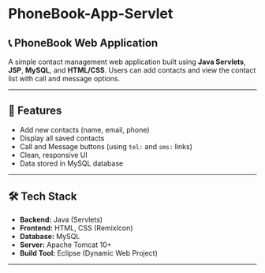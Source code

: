 # PhoneBook-App-Servlet

## 📞 PhoneBook Web Application

A simple contact management web application built using **Java Servlets**, **JSP**, **MySQL**, and **HTML/CSS**. Users can add contacts and view the contact list with call and message options.

---

## 🔧 Features

- Add new contacts (name, email, phone)
- Display all saved contacts
- Call and Message buttons (using `tel:` and `sms:` links)
- Clean, responsive UI
- Data stored in MySQL database

---

## 🛠 Tech Stack

- **Backend:** Java (Servlets)
- **Frontend:** HTML, CSS (RemixIcon)
- **Database:** MySQL
- **Server:** Apache Tomcat 10+
- **Build Tool:** Eclipse (Dynamic Web Project)

---

